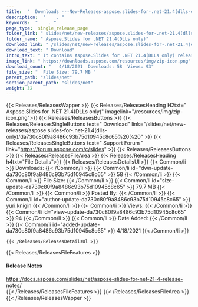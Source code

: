 ```yaml
---
title:  "  Downloads ---New-Releases-aspose.slides-for-.net-21.4(dlls-only) . " 
description:  "    . " 
keywords:  "    . " 
page_type:  single_release_page
folder_link: " slides/net/new-releases/aspose.slides-for-.net-21.4(dlls-only)/"
folder_name: " Aspose.Slides for .NET 21.4(DLLs only)"
download_link: " /slides/net/new-releases/aspose.slides-for-.net-21.4(dlls-only)/da730c80f9a8486c93b75d10945c8c65"
download_text: " Download"
Intro_text: " It contains Aspose.Slides for .NET 21.4(DLLs only) release."
image_link: " https://downloads.aspose.com/resources/img/zip-icon.png"
download_count: "   4/18/2021  Downloads: 58  Views: 93"
file_size: "  File Size: 79.7 MB "
parent_path: "slides/net"
section_parent_path: "slides/net"
weight: 32 
---
```


{{< Releases/ReleasesWapper >}}
  {{< Releases/ReleasesHeading H2txt=" Aspose.Slides for .NET 21.4(DLLs only)" imagelink="/resources/img/zip-icon.png">}}
  {{< Releases/ReleasesButtons >}}
    {{< Releases/ReleasesSingleButtons text=" Download" link="/slides/net/new-releases/aspose.slides-for-.net-21.4(dlls-only)/da730c80f9a8486c93b75d10945c8c65%20%20" >}}
    {{< Releases/ReleasesSingleButtons text=" Support Forum " link="https://forum.aspose.com/c/slides" >}}
  {{< Releases/ReleasesButtons >}}
  {{< Releases/ReleasesFileArea >}}
    {{< Releases/ReleasesHeading h4txt="File Details">}}
    {{< Releases/ReleasesDetailsUl >}}
            {{< Common/li  >}} Downloads: {{< /Common/li >}} 
      {{< Common/li id="dwn-update-da730c80f9a8486c93b75d10945c8c65" >}} 58 {{< /Common/li >}} 
      {{< Common/li  >}} File Size: {{< /Common/li >}} 
      {{< Common/li id="size-update-da730c80f9a8486c93b75d10945c8c65" >}} 79.7 MB {{< /Common/li >}} 
      {{< Common/li  >}} Posted By: {{< /Common/li >}} 
      {{< Common/li id="author-update-da730c80f9a8486c93b75d10945c8c65" >}} yuri.knigin {{< /Common/li >}} 
      {{< Common/li  >}} Views: {{< /Common/li >}} 
      {{< Common/li id="view-update-da730c80f9a8486c93b75d10945c8c65" >}} 94 {{< /Common/li >}} 
      {{< Common/li  >}} Date Added: {{< /Common/li >}} 
      {{< Common/li id="added-update-da730c80f9a8486c93b75d10945c8c65" >}} 4/18/2021 {{< /Common/li >}} 

    {{< /Releases/ReleasesDetailsUl >}}

  {{< Releases/ReleasesFileFeatures >}}
      <h4>Release Notes</h4><div><a href="https://docs.aspose.com/slides/net/aspose-slides-for-net-21-4-release-notes/">https://docs.aspose.com/slides/net/aspose-slides-for-net-21-4-release-notes/</a></div>
  {{< /Releases/ReleasesFileFeatures >}}
 {{< /Releases/ReleasesFileArea >}}
{{< /Releases/ReleasesWapper >}}


